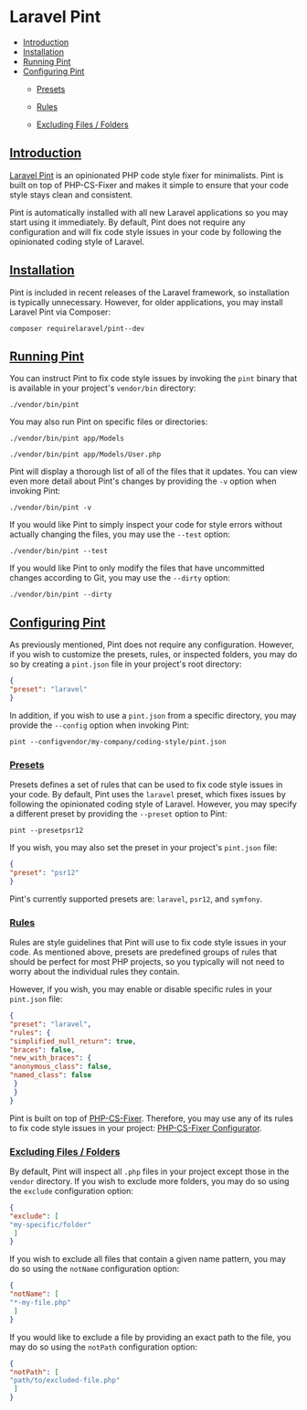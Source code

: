 # Laravel Pint
- [Introduction](#introduction)
- [Installation](#installation)
- [Running Pint](#running-pint)
- [Configuring Pint](#configuring-pint)
    - [Presets](#presets)

    - [Rules](#rules)

    - [Excluding Files / Folders](#excluding-files-or-folders)



## [Introduction](#introduction)
[Laravel Pint](https://github.com/laravel/pint) is an opinionated PHP code style fixer for minimalists. Pint is built on top of PHP-CS-Fixer and makes it simple to ensure that your code style stays clean and consistent.

Pint is automatically installed with all new Laravel applications so you may start using it immediately. By default, Pint does not require any configuration and will fix code style issues in your code by following the opinionated coding style of Laravel.

## [Installation](#installation)
Pint is included in recent releases of the Laravel framework, so installation is typically unnecessary. However, for older applications, you may install Laravel Pint via Composer:

```shell	
composer requirelaravel/pint--dev
```
## [Running Pint](#running-pint)
You can instruct Pint to fix code style issues by invoking the `pint` binary that is available in your project's `vendor/bin` directory:

```shell	
./vendor/bin/pint
```
You may also run Pint on specific files or directories:

```shell	
./vendor/bin/pint app/Models
 
./vendor/bin/pint app/Models/User.php
```
Pint will display a thorough list of all of the files that it updates. You can view even more detail about Pint's changes by providing the `-v` option when invoking Pint:

```shell	
./vendor/bin/pint -v
```
If you would like Pint to simply inspect your code for style errors without actually changing the files, you may use the `--test` option:

```shell	
./vendor/bin/pint --test
```
If you would like Pint to only modify the files that have uncommitted changes according to Git, you may use the `--dirty` option:

```shell	
./vendor/bin/pint --dirty
```
## [Configuring Pint](#configuring-pint)
As previously mentioned, Pint does not require any configuration. However, if you wish to customize the presets, rules, or inspected folders, you may do so by creating a `pint.json` file in your project's root directory:

```json	
{
"preset": "laravel"
}
```
In addition, if you wish to use a `pint.json` from a specific directory, you may provide the `--config` option when invoking Pint:

```shell	
pint --configvendor/my-company/coding-style/pint.json
```
### [Presets](#presets)
Presets defines a set of rules that can be used to fix code style issues in your code. By default, Pint uses the `laravel` preset, which fixes issues by following the opinionated coding style of Laravel. However, you may specify a different preset by providing the `--preset` option to Pint:

```shell	
pint --presetpsr12
```
If you wish, you may also set the preset in your project's `pint.json` file:

```json	
{
"preset": "psr12"
}
```
Pint's currently supported presets are: `laravel`, `psr12`, and `symfony`.

### [Rules](#rules)
Rules are style guidelines that Pint will use to fix code style issues in your code. As mentioned above, presets are predefined groups of rules that should be perfect for most PHP projects, so you typically will not need to worry about the individual rules they contain.

However, if you wish, you may enable or disable specific rules in your `pint.json` file:

```json	
{
"preset": "laravel",
"rules": {
"simplified_null_return": true,
"braces": false,
"new_with_braces": {
"anonymous_class": false,
"named_class": false
 }
 }
}
```
Pint is built on top of [PHP-CS-Fixer](https://github.com/FriendsOfPHP/PHP-CS-Fixer). Therefore, you may use any of its rules to fix code style issues in your project: [PHP-CS-Fixer Configurator](https://mlocati.github.io/php-cs-fixer-configurator).

### [Excluding Files / Folders](#excluding-files-or-folders)
By default, Pint will inspect all `.php` files in your project except those in the `vendor` directory. If you wish to exclude more folders, you may do so using the `exclude` configuration option:

```json	
{
"exclude": [
"my-specific/folder"
 ]
}
```
If you wish to exclude all files that contain a given name pattern, you may do so using the `notName` configuration option:

```json	
{
"notName": [
"*-my-file.php"
 ]
}
```
If you would like to exclude a file by providing an exact path to the file, you may do so using the `notPath` configuration option:

```json	
{
"notPath": [
"path/to/excluded-file.php"
 ]
}
```

